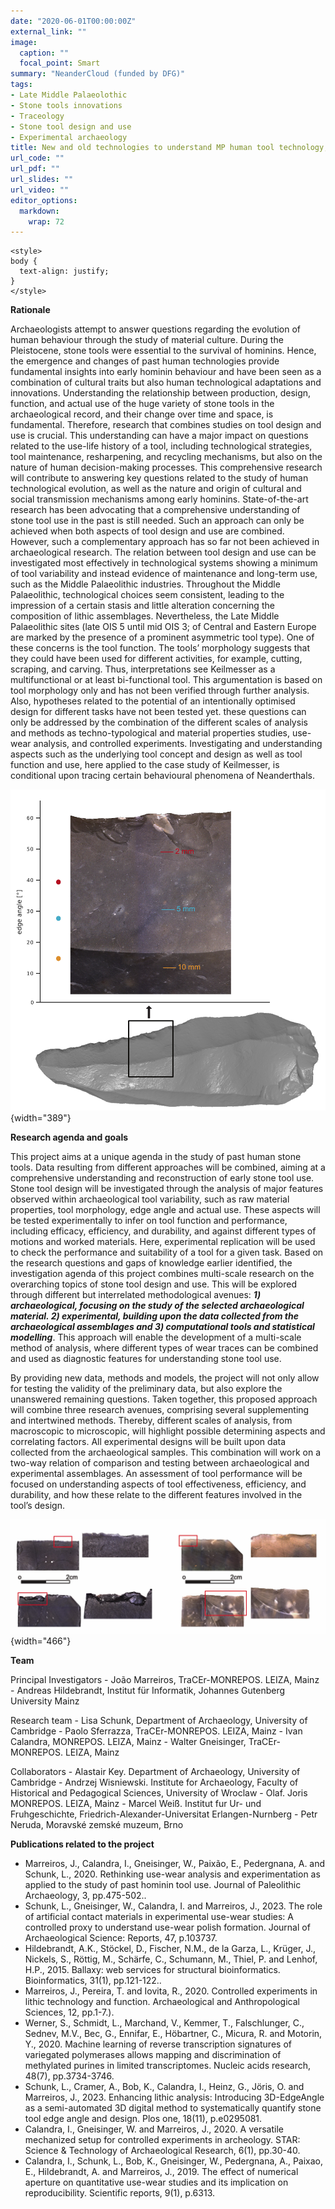 ```yaml
---
date: "2020-06-01T00:00:00Z"
external_link: ""
image:
  caption: ""
  focal_point: Smart
summary: "NeanderCloud (funded by DFG)"
tags:
- Late Middle Palaeolothic
- Stone tools innovations
- Traceology
- Stone tool design and use
- Experimental archaeology
title: New and old technologies to understand MP human tool technology, design, and use
url_code: ""
url_pdf: ""
url_slides: ""
url_video: ""
editor_options: 
  markdown: 
    wrap: 72
---
```


```{=html}
<style>
body {
  text-align: justify;
}
</style>
```
**Rationale**

Archaeologists attempt to answer questions regarding the evolution of
human behaviour through the study of material culture. During the
Pleistocene, stone tools were essential to the survival of hominins.
Hence, the emergence and changes of past human technologies provide
fundamental insights into early hominin behaviour and have been seen as
a combination of cultural traits but also human technological
adaptations and innovations. Understanding the relationship between
production, design, function, and actual use of the huge variety of
stone tools in the archaeological record, and their change over time and
space, is fundamental. Therefore, research that combines studies on tool
design and use is crucial. This understanding can have a major impact on
questions related to the use-life history of a tool, including
technological strategies, tool maintenance, resharpening, and recycling
mechanisms, but also on the nature of human decision-making processes.
This comprehensive research will contribute to answering key questions
related to the study of human technological evolution, as well as the
nature and origin of cultural and social transmission mechanisms among
early hominins. State-of-the-art research has been advocating that a
comprehensive understanding of stone tool use in the past is still
needed. Such an approach can only be achieved when both aspects of tool
design and use are combined. However, such a complementary approach has
so far not been achieved in archaeological research. The relation
between tool design and use can be investigated most effectively in
technological systems showing a minimum of tool variability and instead
evidence of maintenance and long-term use, such as the Middle
Palaeolithic industries. Throughout the Middle Palaeolithic,
technological choices seem consistent, leading to the impression of a
certain stasis and little alteration concerning the composition of
lithic assemblages. Nevertheless, the Late Middle Palaeolithic sites
(late OIS 5 until mid OIS 3; of Central and Eastern Europe are marked by
the presence of a prominent asymmetric tool type). One of these concerns
is the tool function. The tools’ morphology suggests that they could
have been used for different activities, for example, cutting, scraping,
and carving. Thus, interpretations see Keilmesser as a multifunctional
or at least bi-functional tool. This argumentation is based on tool
morphology only and has not been verified through further analysis.
Also, hypotheses related to the potential of an intentionally optimised
design for different tasks have not been tested yet. these questions can
only be addressed by the combination of the different scales of analysis
and methods as techno-typological and material properties studies,
use-wear analysis, and controlled experiments. Investigating and
understanding aspects such as the underlying tool concept and design as
well as tool function and use, here applied to the case study of
Keilmesser, is conditional upon tracing certain behavioural phenomena of
Neanderthals.

![](images/Fig_8.jpg){width="389"}

**Research agenda and goals**

This project aims at a unique agenda in the study of past human stone
tools. Data resulting from different approaches will be combined, aiming
at a comprehensive understanding and reconstruction of early stone tool
use. Stone tool design will be investigated through the analysis of
major features observed within archaeological tool variability, such as
raw material properties, tool morphology, edge angle and actual use.
These aspects will be tested experimentally to infer on tool function
and performance, including efficacy, efficiency, and durability, and
against different types of motions and worked materials. Here,
experimental replication will be used to check the performance and
suitability of a tool for a given task. Based on the research questions
and gaps of knowledge earlier identified, the investigation agenda of
this project combines multi-scale research on the overarching topics of
stone tool design and use. This will be explored through different but
interrelated methodological avenues: ***1) archaeological, focusing on
the study of the selected archaeological material. 2) experimental,
building upon the data collected from the archaeological assemblages and
3) computational tools and statistical modelling***. This approach will
enable the development of a multi-scale method of analysis, where
different types of wear traces can be combined and used as diagnostic
features for understanding stone tool use.

By providing new data, methods and models, the project will not only
allow for testing the validity of the preliminary data, but also explore
the unanswered remaining questions. Taken together, this proposed
approach will combine three research avenues, comprising several
supplementing and intertwined methods. Thereby, different scales of
analysis, from macroscopic to microscopic, will highlight possible
determining aspects and correlating factors. All experimental designs
will be built upon data collected from the archaeological samples. This
combination will work on a two-way relation of comparison and testing
between archaeological and experimental assemblages. An assessment of
tool performance will be focused on understanding aspects of tool
effectiveness, efficiency, and durability, and how these relate to the
different features involved in the tool’s design.

![](images/figure_7.jpg){width="466"}

**Team**

Principal Investigators - João Marreiros, TraCEr-MONREPOS. LEIZA,
Mainz - Andreas Hildebrandt, Institut für Informatik, Johannes Gutenberg
University Mainz

Research team - Lisa Schunk, Department of Archaeology, University of
Cambridge - Paolo Sferrazza, TraCEr-MONREPOS. LEIZA, Mainz - Ivan
Calandra, MONREPOS. LEIZA, Mainz - Walter Gneisinger, TraCEr-MONREPOS.
LEIZA, Mainz

Collaborators - Alastair Key. Department of Archaeology, University of
Cambridge - Andrzej Wisniewski. Institute for Archaeology, Faculty of
Historical and Pedagogical Sciences, University of Wroclaw - Olaf. Joris
MONREPOS. LEIZA, Mainz - Marcel Weiß. Institut fur Ur- und
Fruhgeschichte, Friedrich-Alexander-Universitat Erlangen-Nurnberg - Petr
Neruda, Moravské zemské muzeum, Brno

**Publications related to the project**

-   Marreiros, J., Calandra, I., Gneisinger, W., Paixão, E.,
    Pedergnana, A. and Schunk, L., 2020. Rethinking use-wear analysis
    and experimentation as applied to the study of past hominin tool
    use. Journal of Paleolithic Archaeology, 3, pp.475-502..
-   Schunk, L., Gneisinger, W., Calandra, I. and Marreiros, J., 2023.
    The role of artificial contact materials in experimental use-wear
    studies: A controlled proxy to understand use-wear polish formation.
    Journal of Archaeological Science: Reports, 47, p.103737.
-   Hildebrandt, A.K., Stöckel, D., Fischer, N.M., de la Garza, L.,
    Krüger, J., Nickels, S., Röttig, M., Schärfe, C., Schumann, M.,
    Thiel, P. and Lenhof, H.P., 2015. Ballaxy: web services for
    structural bioinformatics. Bioinformatics, 31(1), pp.121-122..
-   Marreiros, J., Pereira, T. and Iovita, R., 2020. Controlled
    experiments in lithic technology and function. Archaeological and
    Anthropological Sciences, 12, pp.1-7.).
-   Werner, S., Schmidt, L., Marchand, V., Kemmer, T., Falschlunger, C.,
    Sednev, M.V., Bec, G., Ennifar, E., Höbartner, C., Micura, R. and
    Motorin, Y., 2020. Machine learning of reverse transcription
    signatures of variegated polymerases allows mapping and
    discrimination of methylated purines in limited transcriptomes.
    Nucleic acids research, 48(7), pp.3734-3746.
-   Schunk, L., Cramer, A., Bob, K., Calandra, I., Heinz, G., Jöris, O.
    and Marreiros, J., 2023. Enhancing lithic analysis: Introducing
    3D-EdgeAngle as a semi-automated 3D digital method to systematically
    quantify stone tool edge angle and design. Plos one, 18(11),
    p.e0295081.
-   Calandra, I., Gneisinger, W. and Marreiros, J., 2020. A versatile
    mechanized setup for controlled experiments in archeology. STAR:
    Science & Technology of Archaeological Research, 6(1), pp.30-40.
-   Calandra, I., Schunk, L., Bob, K., Gneisinger, W., Pedergnana, A.,
    Paixao, E., Hildebrandt, A. and Marreiros, J., 2019. The effect of
    numerical aperture on quantitative use-wear studies and its
    implication on reproducibility. Scientific reports, 9(1), p.6313.
